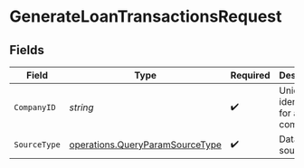 # GenerateLoanTransactionsRequest


## Fields

| Field                                                                                     | Type                                                                                      | Required                                                                                  | Description                                                                               | Example                                                                                   |
| ----------------------------------------------------------------------------------------- | ----------------------------------------------------------------------------------------- | ----------------------------------------------------------------------------------------- | ----------------------------------------------------------------------------------------- | ----------------------------------------------------------------------------------------- |
| `CompanyID`                                                                               | *string*                                                                                  | :heavy_check_mark:                                                                        | Unique identifier for a company.                                                          | 8a210b68-6988-11ed-a1eb-0242ac120002                                                      |
| `SourceType`                                                                              | [operations.QueryParamSourceType](../../../pkg/models/operations/queryparamsourcetype.md) | :heavy_check_mark:                                                                        | Data source type                                                                          |                                                                                           |